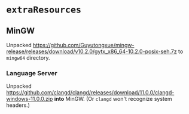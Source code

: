 # `extraResources`

## MinGW

Unpacked https://github.com/Guyutongxue/mingw-release/releases/download/v10.2.0/gytx_x86_64-10.2.0-posix-seh.7z
to `mingw64` directory.
### Language Server 

Unpacked https://github.com/clangd/clangd/releases/download/11.0.0/clangd-windows-11.0.0.zip **into** MinGW. (Or `clangd` won't recognize system headers.)
